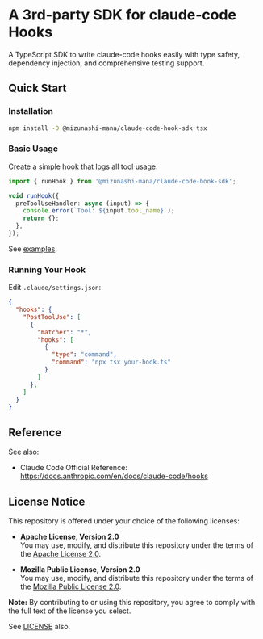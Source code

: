 # A 3rd-party SDK for claude-code Hooks

A TypeScript SDK to write claude-code hooks easily with type safety, dependency injection, and comprehensive testing support.

## Quick Start

### Installation

```bash
npm install -D @mizunashi-mana/claude-code-hook-sdk tsx
```

### Basic Usage

Create a simple hook that logs all tool usage:

```typescript
import { runHook } from '@mizunashi-mana/claude-code-hook-sdk';

void runHook({
  preToolUseHandler: async (input) => {
    console.error(`Tool: ${input.tool_name}`);
    return {};
  },
});
```

See [examples](example/).

### Running Your Hook

Edit `.claude/settings.json`:

```json
{
  "hooks": {
    "PostToolUse": [
      {
        "matcher": "*",
        "hooks": [
          {
            "type": "command",
            "command": "npx tsx your-hook.ts"
          }
        ]
      },
    ]
  }
}
```

## Reference

See also:

* Claude Code Official Reference: https://docs.anthropic.com/en/docs/claude-code/hooks

## License Notice

This repository is offered under your choice of the following licenses:

- **Apache License, Version 2.0**  
  You may use, modify, and distribute this repository under the terms of the [Apache License 2.0](https://www.apache.org/licenses/LICENSE-2.0).

- **Mozilla Public License, Version 2.0**  
  You may use, modify, and distribute this repository under the terms of the [Mozilla Public License 2.0](https://www.mozilla.org/MPL/2.0/).

**Note:** By contributing to or using this repository, you agree to comply with the full text of the license you select.

See [LICENSE](./LICENSE) also.
